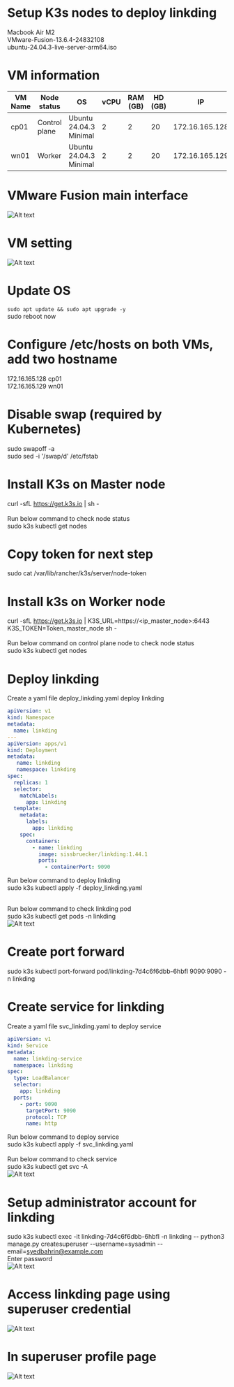 # Setup K3s nodes to deploy linkding
Macbook Air M2<br>
VMware-Fusion-13.6.4-24832108<br>
ubuntu-24.04.3-live-server-arm64.iso<br>

# VM information
| VM Name | Node status | OS | vCPU | RAM (GB) | HD (GB) | IP |
|---|---|---|---|---|---|---|
| cp01 | Control plane | Ubuntu 24.04.3 Minimal | 2 | 2 | 20 | 172.16.165.128 |
| wn01 | Worker | Ubuntu 24.04.3 Minimal | 2 | 2 | 20 | 172.16.165.129 |

# VMware Fusion main interface
![Alt text](images/VMware_Fusion_Main.png)

# VM setting
![Alt text](images/VMware_Fusion_VM_setting.png)

# Update OS
```sudo apt update && sudo apt upgrade -y```
<br>
sudo reboot now

# Configure /etc/hosts on both VMs, add two hostname 
172.16.165.128 cp01<br>
172.16.165.129 wn01

# Disable swap (required by Kubernetes)
sudo swapoff -a<br>
sudo sed -i '/swap/d' /etc/fstab

# Install K3s on Master node
curl -sfL https://get.k3s.io | sh -
<br><br>Run below command to check node status<br>
sudo k3s kubectl get nodes

# Copy token for next step
sudo cat /var/lib/rancher/k3s/server/node-token

# Install k3s on Worker node
curl -sfL https://get.k3s.io | K3S_URL=https://<ip_master_node>:6443 K3S_TOKEN=Token_master_node sh -
<br><br>Run below command on control plane node to check node status<br>
sudo k3s kubectl get nodes

# Deploy linkding
Create a yaml file deploy_linkding.yaml deploy linkding<br>

```yaml
apiVersion: v1
kind: Namespace
metadata:
  name: linkding
---
apiVersion: apps/v1
kind: Deployment
metadata:
   name: linkding
   namespace: linkding
spec:
  replicas: 1
  selector:
    matchLabels:
      app: linkding
  template:
    metadata:
      labels:
        app: linkding
    spec:
      containers:
        - name: linkding
          image: sissbruecker/linkding:1.44.1
          ports:
            - containerPort: 9090 
```
Run below command to deploy linkding<br>
sudo k3s kubectl apply -f deploy_linkding.yaml<br><br>

Run below command to check linkding pod<br>
sudo k3s kubectl get pods -n linkding<br>
![Alt text](images/kuberctl_get_pods_n_linkding.png)

# Create port forward
sudo k3s kubectl port-forward pod/linkding-7d4c6f6dbb-6hbfl 9090:9090 -n linkding<br>

# Create service for linkding
Create a yaml file svc_linkding.yaml to deploy service<br>
```yaml
apiVersion: v1
kind: Service
metadata:
  name: linkding-service
  namespace: linkding
spec:
  type: LoadBalancer
  selector:
    app: linkding
  ports:
    - port: 9090
      targetPort: 9090
      protocol: TCP
      name: http
```
Run below command to deploy service<br>
sudo k3s kubectl apply -f svc_linkding.yaml<br><br>
Run below command to check service<br>
sudo k3s kubectl get svc -A<br>
![Alt text](images/kuberctl_get-svc.png)

# Setup administrator account for linkding
sudo k3s kubectl  exec -it linkding-7d4c6f6dbb-6hbfl -n linkding -- python3 manage.py createsuperuser --username=sysadmin --email=syedbahrin@example.com<br>
Enter password<br>
![Alt text](images/create_superuser-account.png)

# Access linkding page using superuser credential
![Alt text](images/enter_superuser_credential.png)

# In superuser profile page
![Alt text](images/superuser_account.png)

